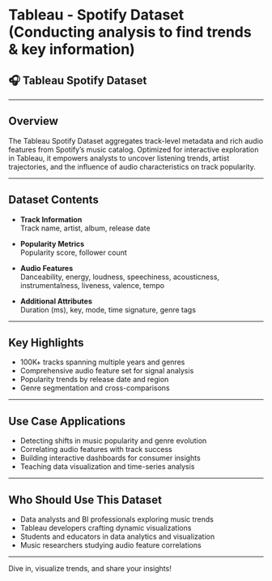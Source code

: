# Tableau - Spotify Dataset (Conducting analysis to find trends & key information)

## 🎧 Tableau Spotify Dataset

---

## Overview

The Tableau Spotify Dataset aggregates track-level metadata and rich audio features from Spotify’s music catalog. Optimized for interactive exploration in Tableau, it empowers analysts to uncover listening trends, artist trajectories, and the influence of audio characteristics on track popularity.

---

## Dataset Contents

- **Track Information**  
  Track name, artist, album, release date

- **Popularity Metrics**  
  Popularity score, follower count

- **Audio Features**  
  Danceability, energy, loudness, speechiness, acousticness, instrumentalness, liveness, valence, tempo

- **Additional Attributes**  
  Duration (ms), key, mode, time signature, genre tags

---

## Key Highlights

- 100K+ tracks spanning multiple years and genres  
- Comprehensive audio feature set for signal analysis  
- Popularity trends by release date and region  
- Genre segmentation and cross-comparisons  

---

## Use Case Applications

- Detecting shifts in music popularity and genre evolution  
- Correlating audio features with track success  
- Building interactive dashboards for consumer insights  
- Teaching data visualization and time-series analysis  

---

## Who Should Use This Dataset

- Data analysts and BI professionals exploring music trends  
- Tableau developers crafting dynamic visualizations  
- Students and educators in data analytics and visualization  
- Music researchers studying audio feature correlations  

---

Dive in, visualize trends, and share your insights!  
